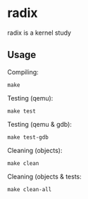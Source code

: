 radix
=====

radix is a kernel study


Usage
-----

Compiling:

`make`

Testing (qemu):

`make test`

Testing (qemu & gdb):

`make test-gdb`

Cleaning (objects):

`make clean`

Cleaning (objects & tests:

`make clean-all`
